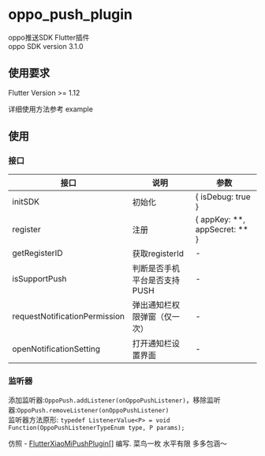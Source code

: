 # oppo_push_plugin

oppo推送SDK Flutter插件  
oppo SDK version 3.1.0

## 使用要求
Flutter Version >= 1.12

详细使用方法参考 example

## 使用
### 接口
|  接口   | 说明           | 参数  | 
|  ----  |--------------| ----  |
| initSDK  | 初始化          | { isDebug: true }
| register  | 注册           | { appKey: **, appSecret: ** }
| getRegisterID  | 获取registerId         | -
| isSupportPush  | 判断是否手机平台是否支持PUSH       | -
| requestNotificationPermission  | 弹出通知栏权限弹窗（仅一次）       | -
| openNotificationSetting  | 打开通知栏设置界面     | -

### 监听器
添加监听器:`OppoPush.addListener(onOppoPushListener)`，移除监听器:`OppoPush.removeListener(onOppoPushListener)`  
监听器方法原形: `typedef ListenerValue<P> = void Function(OppoPushListenerTypeEnum type, P params);`

仿照 - [FlutterXiaoMiPushPlugin\[\]](https://github.com/JiangJuHong/FlutterXiaoMiPushPlugin) 编写.
菜鸟一枚 水平有限 多多包涵～
